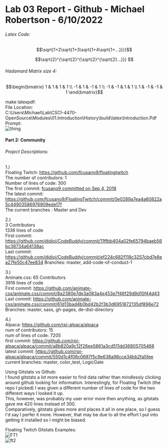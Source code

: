 # Lab 03 Report - Github - Michael Robertson - 6/10/2022  

###### Latex Code:  
$$\sqrt{1+2\sqrt{1+3\sqrt{1+4\sqrt{1+...}}}}$$

$$\sqrt{2}^{\sqrt{2}^{\sqrt{2}^{\sqrt{2}...}}} $$

###### Hadamard Matrix size 4:  
$$\begin{bmatrix}
1 & 1 & 1 & 1 \\ 
-1 & 1 & -1 & 1 \\ 
-1 & -1 & 1 & 1 \\
1 & -1 & -1 & 1
\end{bmatrix}$$  

make latexpdf:  
File Location:  
C:\Users\Michael\Lab\CSCI-4470-OpenSource\Modules\01.Introduction\History\build\latex\Introduction.Pdf
Prompt:  
![thing](https://user-images.githubusercontent.com/95317029/173473537-d5f43980-6d41-4d48-a303-b2479f2b71d2.PNG)  

#### Part 2: Community  

###### Project Descriptions:  
1.)   
Floating Twitch: https://github.com/fcusano9/floatingtwitch  
The number of contributors: 1  
Number of lines of code: 300    
The first commit: [fcusano9 committed on Sep 4, 2018  ](https://github.com/fcusano9/FloatingTwitch/commit/8ae1d065a505a3baeb4bc77eeb61c3f474c81270)  
The latest commit: https://github.com/fcusano9/FloatingTwitch/commit/0e0289a7ea4a60822a5c44903586976909ede17f   
The current branches : Master and Dev     

2.)  
3 Contributors  
1336 lines of code  
First commit: https://github.com/didioj/CodeBuddy/commit/11ffbb404a02fe65794baeb56bc38734a64138ac  
Last commit: https://github.com/didioj/CodeBuddy/commit/ef224c682f118c3257cbd7e8ea27fe50c47ee834 
Branches: master, add-code-of-conduct-1    

3.)  
Animate.css: 65 Contributors    
3916 lines of code  
First commit: https://github.com/animate-css/animate.css/commit/8a2380e7de3a083a4e453e7f46f29d9d10f44d43  
Last commit: https://github.com/animate-css/animate.css/commit/61d13bad4b0bd42b2f3b3d6951872135df896e72  
Branches: master, sass, gh-pages, de-dist-directory     
 

4.)  
Alpaca: https://github.com/rpi-alpaca/alpaca  
num of contributors: 15  
num of lines of code: 7205  
first commit: https://github.com/rpi-alpaca/alpaca/commit/a8b820a9c12f26ee5861a3cd511dd36805705468  
latest commit: https://github.com/rpi-alpaca/alpaca/commit/550d1c4f06c0697f5c9e638a98cce34bb2fa5fee  
current branches: master, color_test, LogicGate     


Using Gitstats vs Github:  
I found gitstats a lot more easier to find data rather than mindlessly clicking around github looking for information.
Interestingly, for Floating Twitch (the repo I picked) I was given a different number of lines of code for the two different ways I looked it up.  
This, however, was probably my user error more then anything, as gitstats gave me 420 lines instead of 300.  
Comparatively, gitstats gives more and places it all in one place, so I guess I'd say I perfer it more. However, that may be due to all the effort I put into getting it installed so I might be biased.

Floating Twitch Gitstats Examples:  
![FT1](https://user-images.githubusercontent.com/95317029/173465154-b805ec45-ac66-469b-91aa-e2f7e5a30345.PNG)  
![ft2](https://user-images.githubusercontent.com/95317029/173465167-d2d0ab58-2b85-47ee-8739-55093a5feb41.PNG)  







